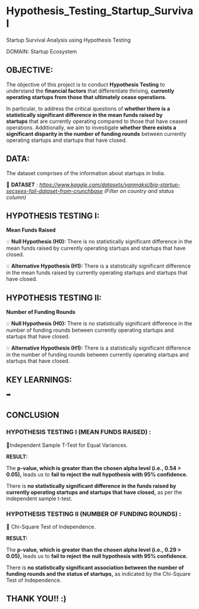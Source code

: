 # Hypothesis_Testing_Startup_Survival
Startup Survival Analysis using Hypothesis Testing

DOMAIN: Startup Ecosystem

## OBJECTIVE:
The objective of this project is to conduct **Hypothesis Testing** to understand the **financial factors** that differentiate thriving, **currently operating startups from those that ultimately cease operations**.

In particular, to address the critical questions of **whether there is a statistically significant difference in the mean funds raised by startups** that are currently operating compared to those that have ceased operations. Additionally, we aim to investigate **whether there exists a significant disparity in the number of funding rounds** between currently operating startups and startups that have closed.

## DATA:
The dataset comprises of the information about startups in India.

📌 **DATASET** *: https://www.kaggle.com/datasets/yanmaksi/big-startup-secsees-fail-dataset-from-crunchbase* *(Filter on country and status column)*

## **HYPOTHESIS TESTING I:**

**Mean Funds Raised**

💡 **Null Hypothesis (H0):** There is no statistically significant difference in the mean funds raised by currently operating startups and startups that have closed.

💡 **Alternative Hypothesis (H1):** There is a statistically significant difference in the mean funds raised by currently operating startups and startups that have closed.

## **HYPOTHESIS TESTING II:**

**Number of Funding Rounds**

💡 **Null Hypothesis (H0):** There is no statistically significant difference in the number of funding rounds between currently operating startups and startups that have closed.

💡 **Alternative Hypothesis (H1):** There is a statistically significant difference in the number of funding rounds between currently operating startups and startups that have closed.

## KEY LEARNINGS:

➡️


## ****CONCLUSION****

### **HYPOTHESIS TESTING I (MEAN FUNDS RAISED) :**
📌Independent Sample T-Test for Equal Variances.
 
**RESULT:**

The **p-value, which is greater than the chosen alpha level (i.e., 0.54 > 0.05),** leads us to **fail to reject the null hypothesis with 95% confidence.**

There is **no statistically significant difference in the funds raised by currently operating startups and startups that have closed,** as per the independent sample t-test.

### **HYPOTHESIS TESTING II (NUMBER OF FUNDING ROUNDS) :**
📌 Chi-Square Test of Independence.

**RESULT:**

The **p-value, which is greater than the chosen alpha level (i.e., 0.29 > 0.05),** leads us to **fail to reject the null hypothesis with 95% confidence.**

There is **no statistically significant association between the number of funding rounds and the status of startups,** as indicated by the Chi-Square Test of Independence.

## THANK YOU!! :)
